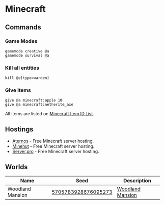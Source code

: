 # Minecraft

## Commands

### Game Modes

```text
gamemode creative @a
gamemode survival @a
```

### Kill all entities

```text
kill @e[type=warden]
```

### Give items

```text
give @a minecraft:apple 10
give @a minecraft:netherite_axe
```

All items are listed on [Minecraft Item ID List](https://minecraftitemids.com/).

## Hostings

- [Aternos](https://aternos.org/) - Free Minecraft server hosting.
- [Minehut](https://minehut.com/) - Free Minecraft server hosting.
- [Server.pro](https://server.pro/) - Free Minecraft server hosting.

## Worlds

| Name | Seed | Description |
| --- | --- | --- |
| Woodland Mansion | [5705783928676095273](https://www.chunkbase.com/apps/seed-map#5705783928676095273) | [Woodland Mansion](https://minecraft.gamepedia.com/Woodland_Mansion) |